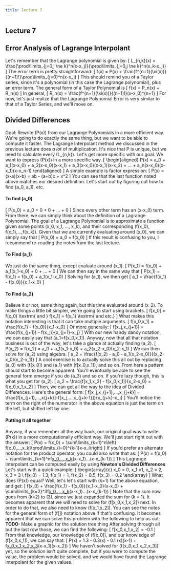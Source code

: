 ```yaml
---
title: lecture 7
---
```

## Lecture 7

## Error Analysis of Lagrange Interpolant
Let's remember that the Lagrange polynomial is given by:
\[
L_{n,k}(x) = \frac{\prod\limits_{j=0,j \ne k}^n(x-x_j)}{\prod\limits_{j=0,j \ne k}^n(x_k-x_j)}
\]
The error term is pretty straightforward:
\[
f(x) = P(x) + \frac{f^{n+1}(\xi(x))}{(n+1)!}\prod\limits_{j=0}^n(x-x_j)
\]
This should remind you of a Taylor series, since it's a polynomial (in this case the Lagrange polynomial), plus an error term. The general form of a Taylor Polynomial is
\[
f(x) = P_n(x) + R_n(x)
\]
In general,
\[
R_n(x) = \frac{f^{n+1}(\xi(x))}{(n+1)!}(x-x_0)^{n+1}
\]
For now, let's just realize that the Lagrange Polynomial Error is very similar to that of a Taylor Series, and we'll move on.

## Divided Differences
Goal: Rewrite \(P(x)\) from our Lagrange Polynomials in a more efficient way. We're going to do exactly the same thing, but we want to be able to compute it faster. The Lagrange Interpolant method we discussed in the previous lecture does *a lot* of multiplication. It's nice that P is unique, but we need to calculate every \(L_{n,k}\).
Let's get more specific with our goal. We want to express \(P(x)\) in a more specific way.
\[
\begin{aligned}
P(x) = a_0 + a_1(x-x_0) + a_2(x-x_0)(x-x_1) + a_3(x-x_0)(x-x_1)(x-x_2) + ... + a_n(x-x_0)(x-x_1)(x-x_n-1)
\end{aligned}
\]
A simple example is factor expression:
\[
P(x) = (x-a)(x-b) = ab - (a+b)x + x^2
\]
You can see that the last function noted above matches our desired definition.
Let's start out by figuring out how to find \(a_0, a_1\), etc.
#### To find \(a_0\)
\[
P(x_0) = a_0 + 0 + 0 + ... + 0
\]
Since every other term has an \(x-x_0\) term.
From there, we can simply think about the definition of a Lagrange Polynomial. The goal of a Lagrange Polynomial is to approximate a function given some points \(x_0, x_1, ..., x_k\), and their corresponding \(f(x_0), f(x_1),...,f(x_k)\). Given that we are currently evaluating around \(x_0\), we can simply say that
\[
P(x_0) = a_0 = f(x_0)
\]
If this result is confusing to you, I recommend re-reading the notes from the last lecture.
#### To Find \(a_1\)
We just do the same thing, except evaluate around \(x_1\).
\[
P(x_1) = f(x_0) + a_1(x_1-x_0) + 0 + ... + 0
\]
We can then say in the same way that
\[
P(x_1) = f(x_1) = f(x_0) + a_1(x_1-x_0)
\]
Solving for \(a_1\), we then get
\[
a_1 = \frac{f(x_1) - f(x_0)}{x_1-x_0}
\]
#### To Find \(a_2\)
Believe it or not, same thing again, but this time evaluated around \(x_2\).
To make things a little bit simpler, we're going to start using brackets.
\[
f[x_0] = f(x_0) \textrm{ and } f[x_1] = f(x_1) \textrm{ and etc.}
\]
What makes this notation interesting is that it can take multiple arguments.
\[
f[x_0,x_1] = \frac{f(x_1) - f(x_0)}{x_1-x_0}
\]
Or more generally:
\[
f[x_j,x_{j+1}] = \frac{f(x_{j+1}) - f(x_j)}{x_{j+1}-x_j}
\]
With our new handy dandy notation, we can easily say that \(a_1=f[x_0,x_1]\). Anyway, now that all that notation business is out of the way, let's take a glance at actually finding \(a_2\).
\[
P(x_2) = f(x_2) = a_0 + a_1(x_1-x_0) + a_2(x_2-x_0)(x_2-x_1)
\]
We can then solve for \(a_2\) using algebra.
\[
a_2 = \frac{f(x_2) - a_0 - a_1(x_2-x_0)}{(x_2-x_0)(x_2-x_1)}
\]
A cool exercise is to actually solve this all out by replacing \(a_0\) with \(f[x_0]\) and \(a_1\) with \(f[x_0,x_1]\), and so on. From here a pattern should start to become apparent. You'll eventually be able to see the general form emerge if you do \(a_3\) and so on. If you're lazy though, this is what you get for \(a_2\).
\[
a_2 = \frac{f[x_1,x_2] - f[x_0,x_1]}{x_2-x_0} = f[x_0,x_1,x_2]
\]
Then, we can get all the way to the idea of Divided Differences. Here's the general form:
\[
f[x_j,x_{j+1},...,x_{j+k}] = \frac{f[x_{j+1},...,x{j+k}]-f[x_j,...,x_{j+k-1}]}{x_{j+k}-x_j}
\]
You'll notice the term on the right of the numerator in the above equation is just the term on the left, but shifted left by one.

#### Putting it all together
Anyway, if you remember all the way back, our original goal was to write \(P(x)\) in a more computationally efficient way.  We'll just start right out with the answer:
\[
P(x) = f(x_0) + \sum\limits_{k=1}^n\left( f[x_0,...,x_k]\prod\limits_{i=0}^{k-1}x-x_i\right)
\]
If you'd prefer an alternate notation for the product operator, you could also write that as:
\[
P(x) = f(x_0) + \sum\limits_{k=1}^nf[x_0,...,x_k](x-x_0)(x-x_1)...(x-x_{k-1})
\]
This Lagrange Interpolant can be computed easily by using **Newton's Divided Differences**
Let's start with a quick example:
\[
\begin{array}{c}
x_0 = 0, x_1 =1, x_2 = 2, x_3 = 3 \\
f(x_0) = 1.3, f(x_1) = 1, f(x_2) = 0.5, f(x_3) = 0.2
\end{array}
\]
What does \(P(x)\) equal?
Well, let's let's start with \(k=1\) for the above equation, and get:
\[
f(x_0) + \frac{f(x_1) - f(x_0)}{x_1-x_0}(x-x_0) + \sum\limits_{k=2}^3f[x_0,...,x_k](x-x_0)(x-x_1)...(x-x_{k-1})
\]
Note that the sum now goes from \(k=2\) to \(3\), since we just expanded the sum for \(k = 1\). It becomes apparent that we will need to solve for \(f[x_0,x_1,x_2]\) next. In order to do that, we also need to know \(f[x_1,x_2]\). You can see the notes for the general form of \(f[]\) notation above if that's confusing. It becomes apparent that we can solve this problem with the following to help us out:
**TODO:** Make a graphic for the solution tree thing
After solving through all but the last row those, we can find the following:
\[
f[x_0,x_1,x_2] = -0.1
\]
From that knowledge, our knowledge of \(f[x_0]\), and our knowledge of \(f[x_0,x_1]\), we can say that:
\[
P(x) = 1.3 - 0.3(x) - 0.1 (x)(x-1) + f[x_0,x_1,x_2,x_3](x-x_0)(x-x_1)(x-x_2))
\]
We haven't solved for \(f[x_0,x_1,x_2,x_3]\) yet, so the solution isn't quite complete, but if you were to compute the value, the problem would be solved, and we would have found the Lagrange Interpolant for the given values.
